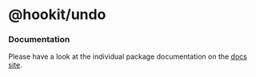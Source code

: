 # @hookit/undo

### Documentation

Please have a look at the individual package documentation on the [docs site](https://hookit.vercel.app/).
